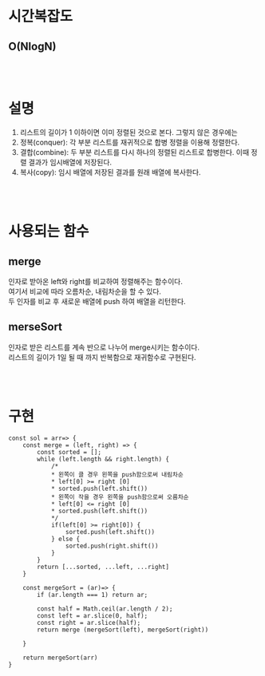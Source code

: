 # 시간복잡도
## O(NlogN)

<br>
<br>

# 설명
<ol>
    <li>리스트의 길이가 1 이하이면 이미 정렬된 것으로 본다. 그렇지 않은 경우에는</li>
    <li>정복(conquer): 각 부분 리스트를 재귀적으로 합병 정렬을 이용해 정렬한다.</li>
    <li>결합(combine): 두 부분 리스트를 다시 하나의 정렬된 리스트로 합병한다. 이때 정렬 결과가 임시배열에 저장된다.</li>
    <li>복사(copy): 임시 배열에 저장된 결과를 원래 배열에 복사한다.</li>
</ol>

<br>
<br>

# 사용되는 함수

## merge
인자로 받아온 left와 right를 비교하여 정렬해주는 함수이다. <br>
여기서 비교에 따라 오름차순, 내림차순을 할 수 있다.<br>
두 인자를 비교 후 새로운 배열에 push 하여 배열을 리턴한다.

## merseSort
인자로 받은 리스트를 계속 반으로 나누어 merge시키는 함수이다. <br>
리스트의 길이가 1일 될 때 까지 반복함으로 재귀함수로 구현된다.

<br>
<br>

# 구현

    const sol = arr=> {
        const merge = (left, right) => {
            const sorted = [];
            while (left.length && right.length) {
                /*
                * 왼쪽이 클 경우 왼쪽을 push함으로써 내림차순
                * left[0] >= right [0]
                * sorted.push(left.shift())
                * 왼쪽이 작을 경우 왼쪽을 push함으로써 오름차순
                * left[0] <= right [0]
                * sorted.push(left.shift())
                */
                if(left[0] >= right[0]) { 
                    sorted.push(left.shift())
                } else {
                    sorted.push(right.shift())
                }
            }
            return [...sorted, ...left, ...right]
        }

        const mergeSort = (ar)=> {
            if (ar.length === 1) return ar;

            const half = Math.ceil(ar.length / 2);
            const left = ar.slice(0, half);
            const right = ar.slice(half);
            return merge (mergeSort(left), mergeSort(right))

        }

        return mergeSort(arr)
    }